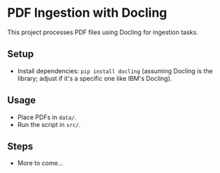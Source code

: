 # PDF Ingestion with Docling

This project processes PDF files using Docling for ingestion tasks.

## Setup
- Install dependencies: `pip install docling` (assuming Docling is the library; adjust if it's a specific one like IBM's Docling).

## Usage
- Place PDFs in `data/`.
- Run the script in `src/`.

## Steps
- More to come...